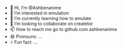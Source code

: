 - 👋 Hi, I’m @Ashbenanime
- 👀 I’m interested in emulation 
- 🌱 I’m currently learning how to emulate 
- 💞️ I’m looking to collaborate on createtor
- 📫 How to reach me go to github.com ashbenanime 
- 😄 Pronouns: ...
- ⚡ Fun fact: ...

<!---
Ashbenanime/Ashbenanime is a ✨ special ✨ repository because its `README.md` (this file) appears on your GitHub profile.
You can click the Preview link to take a look at your changes.
--->
